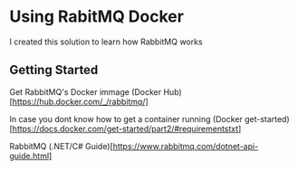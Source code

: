 # Using RabitMQ Docker

I created this solution to learn how RabbitMQ works

## Getting Started

Get RabbitMQ's Docker immage (Docker Hub)[https://hub.docker.com/_/rabbitmq/]

In case you dont know how to get a container running (Docker get-started)[https://docs.docker.com/get-started/part2/#requirementstxt]

RabbitMQ (.NET/C# Guide)[https://www.rabbitmq.com/dotnet-api-guide.html]
